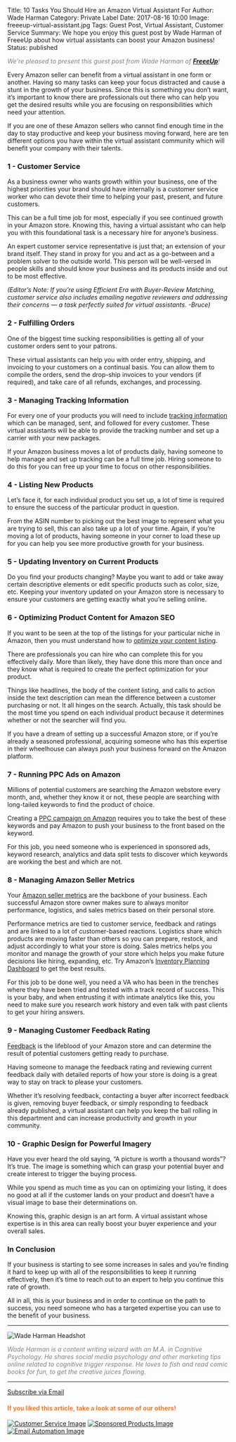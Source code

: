 Title: 10 Tasks You Should Hire an Amazon Virtual Assistant For
Author: Wade Harman
Category: Private Label
Date: 2017-08-16 10:00
Image: freeeup-virtual-assistant.jpg
Tags: Guest Post, Virtual Assistant, Customer Service
Summary: We hope you enjoy this guest post by Wade Harman of FreeeUp about how virtual assistants can boost your Amazon business!
Status: published


<font color="gray">*We’re pleased to present this guest post from Wade Harman of [**FreeeUp**](https://freeeup.com/)!*</font> 

Every Amazon seller can benefit from a virtual assistant in one form or another. Having so many tasks can keep your focus distracted and cause a stunt in the growth of your business. Since this is something you don’t want, it’s important to know there are professionals out there who can help you get the desired results while you are focusing on responsibilities which need your attention.

If you are one of these Amazon sellers who cannot find enough time in the day to stay productive and keep your business moving forward, here are ten different options you have within the virtual assistant community which will benefit your company with their talents.

### 1 - Customer Service

As a business owner who wants growth within your business, one of the highest priorities your brand should have internally is a customer service worker who can devote their time to helping your past, present, and future customers. 

This can be a full time job for most, especially if you see continued growth in your Amazon store. Knowing this, having a virtual assistant who can help you with this foundational task is a necessary hire for anyone’s business.

An expert customer service representative is just that; an extension of your brand itself. They stand in proxy for you and act as a go-between and a problem solver to the outside world. This person will be well-versed in people skills and should know your business and its products inside and out to be most effective.

*(Editor’s Note: If you’re using Efficient Era with Buyer-Review Matching, customer service also includes emailing negative reviewers and addressing their concerns — a task perfectly suited for virtual assistants. -Bruce)*

### 2 - Fulfilling Orders

One of the biggest time sucking responsibilities is getting all of your customer orders sent to your patrons. 

These virtual assistants can help you with order entry, shipping, and invoicing to your customers on a continual basis. You can allow them to compile the orders, send the drop-ship invoices to your vendors (if required), and take care of all refunds, exchanges, and processing.

### 3 - Managing Tracking Information

For every one of your products you will need to include [tracking information](https://www.amazon.com/gp/help/customer/display.html?nodeId=200365270) which can be managed, sent, and followed for every customer. These virtual assistants will be able to provide the tracking number and set up a carrier with your new packages. 

If your Amazon business moves a lot of products daily, having someone to help manage and set up tracking can be a full time job. Hiring someone to do this for you can free up your time to focus on other responsibilities.

### 4 - Listing New Products

Let’s face it, for each individual product you set up, a lot of time is required to ensure the success of the particular product in question. 

From the ASIN number to picking out the best image to represent what you are trying to sell, this can also take up a lot of your time. Again, if you’re moving a lot of products, having someone in your corner to load these up for you can help you see more productive growth for your business.

### 5 - Updating Inventory on Current Products

Do you find your products changing? Maybe you want to add or take away certain descriptive elements or edit specific products such as color, size, etc. Keeping your inventory updated on your Amazon store is necessary to ensure your customers are getting exactly what you’re selling online.

### 6 - Optimizing Product Content for Amazon SEO

If you want to be seen at the top of the listings for your particular niche in Amazon, then you must understand how to [optimize your content listing](https://www.highervisibility.com/blog/how-to-optimize-your-amazon-product-listings-2015-edition/). 

There are professionals you can hire who can complete this for you effectively daily. More than likely, they have done this more than once and they know what is required to create the perfect optimization for your product.

Things like headlines, the body of the content listing, and calls to action inside the text description can mean the difference between a customer purchasing or not. It all hinges on the search. Actually, this task should be the most time you spend on each individual product because it determines whether or not the searcher will find you. 

If you have a dream of setting up a successful Amazon store, or if you’re already a seasoned professional, acquiring someone who has this expertise in their wheelhouse can always push your business forward on the Amazon platform.

### 7 - Running PPC Ads on Amazon

Millions of potential customers are searching the Amazon webstore every month, and, whether they know it or not, these people are searching with long-tailed keywords to find the product of choice.

Creating a [PPC campaign on Amazon](https://freeeup.com/better-freelancer-leverage-amazon-facebook-ppc/) requires you to take the best of these keywords and pay Amazon to push your business to the front based on the keyword.

For this job, you need someone who is experienced in sponsored ads, keyword research, analytics and data split tests to discover which keywords are working the best and which are not.

### 8 - Managing Amazon Seller Metrics

Your [Amazon seller metrics](https://www.amazon.com/gp/help/customer/display.html/?nodeId=12880481) are the backbone of your business. Each successful Amazon store owner makes sure to always monitor performance, logistics, and sales metrics based on their personal store.

Performance metrics are tied to customer service, feedback and ratings and are linked to a lot of customer-based reactions. Logistics share which products are moving faster than others so you can prepare, restock, and adjust accordingly to what your store is doing. Sales metrics helps you monitor and manage the growth of your store which helps you make future decisions like hiring, expanding, etc. Try Amazon’s [Inventory Planning Dashboard](https://trustfile.avalara.com/blog/drive-higher-fba-sales-with-the-inventory-planning-dashboard/) to get the best results.

For this job to be done well, you need a VA who has been in the trenches where they have been tried and tested with a track record of success. This is your baby, and when entrusting it with intimate analytics like this, you need to make sure you research work history and even talk with past clients to get your hiring answers.

### 9 - Managing Customer Feedback Rating

[Feedback](https://www.amazon.com/gp/help/customer/display.html?nodeId=200278890) is the lifeblood of your Amazon store and can determine the result of potential customers getting ready to purchase. 

Having someone to manage the feedback rating and reviewing current feedback daily with detailed reports of how your store is doing is a great way to stay on track to please your customers. 

Whether it’s resolving feedback, contacting a buyer after incorrect feedback is given, removing buyer feedback, or simply responding to feedback already published, a virtual assistant can help you keep the ball rolling in this department and can increase productivity and growth in your community.

### 10 - Graphic Design for Powerful Imagery

Have you ever heard the old saying, “A picture is worth a thousand words”? It’s true. The image is something which can grasp your potential buyer and create interest to trigger the buying process. 

While you spend as much time as you can on optimizing your listing, it does no good at all if the customer lands on your product and doesn’t have a visual image to base their determinations on.

Knowing this, graphic design is an art form. A virtual assistant whose expertise is in this area can really boost your buyer experience and your overall sales.

### In Conclusion

If your business is starting to see some increases in sales and you’re finding it hard to keep up with all of the responsibilities to keep it running effectively, then it’s time to reach out to an expert to help you continue this rate of growth.

All in all, this is your business and in order to continue on the path to success, you need someone who has a targeted expertise you can use to the benefit of your business.

---

![Wade Harman Headshot](/images/blog/2017/08/wade-harman-headshot.jpg)

<font color="gray">*Wade Harman is a content writing wizard with an M.A. in Cognitive Psychology. He shares social media psychology and other marketing tips online related to cognitive trigger response. He loves to fish and read comic books for fun, to get the creative juices flowing.*</font>


---

<!--Added this section from Leadboxes-->
<a class="btn btn-primary" href="https://efficientera.leadpages.co/leadbox/121f91a73f72a2%3A12c54680e746dc/5687539843203072/" target="_blank">Subscribe via Email</a><script data-leadbox="121f91a73f72a2:12c54680e746dc" data-url="https://efficientera.leadpages.co/leadbox/121f91a73f72a2%3A12c54680e746dc/5687539843203072/" data-config="%7B%7D" type="text/javascript" src="https://efficientera.leadpages.co/leadbox-1468522675.js"></script>

#### <font color="FF751A">If you liked this article, take a look at some of our others!</font>

<a href="https://efficientera.com/blog/2016/07/why-customer-service-matters-on-amazon.html">![Customer Service Image](/images/blog/related/why-customer-service_small.jpg)</a>
<a href="https://efficientera.com/blog/2016/08/3-tips-for-optimizing-your-amazon-sponsored-products.html">![Sponsored Products Image](/images/blog/related/sponsored-products_small.jpg)</a>
<a href="https://efficientera.com/blog/2017/02/email-automation-review-generation-or-customer-service.html">![Email Automation Image](/images/blog/related/email-customer-service_small.jpg)</a>